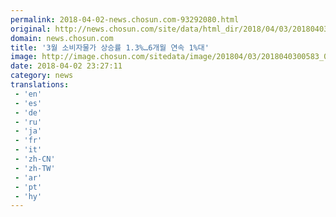 ```yaml
---
permalink: 2018-04-02-news.chosun.com-93292080.html
original: http://news.chosun.com/site/data/html_dir/2018/04/03/2018040300602.html
domain: news.chosun.com
title: '3월 소비자물가 상승률 1.3%…6개월 연속 1%대'
image: http://image.chosun.com/sitedata/image/201804/03/2018040300583_0.jpg
date: 2018-04-02 23:27:11
category: news
translations: 
 - 'en'
 - 'es'
 - 'de'
 - 'ru'
 - 'ja'
 - 'fr'
 - 'it'
 - 'zh-CN'
 - 'zh-TW'
 - 'ar'
 - 'pt'
 - 'hy'
---
```


